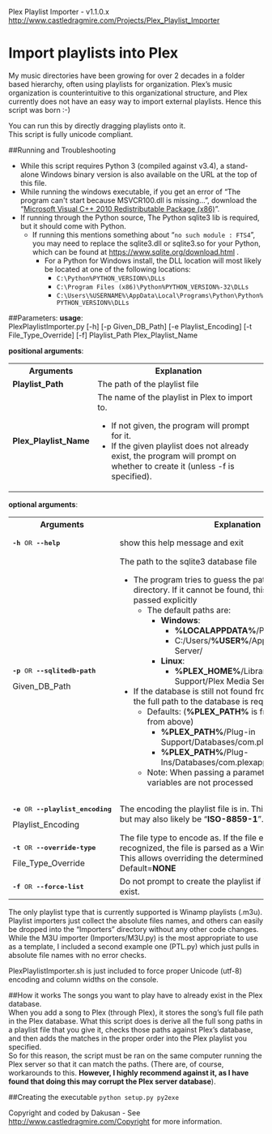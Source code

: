 Plex Playlist Importer - v1.1.0.x http://www.castledragmire.com/Projects/Plex_Playlist_Importer

# Import playlists into Plex

My music directories have been growing for over 2 decades in a folder based hierarchy, often using playlists for organization. Plex’s music organization is counterintuitive to this organizational structure, and Plex currently does not have an easy way to import external playlists. Hence this script was born :-)

You can run this by directly dragging playlists onto it.<br>
This script is fully unicode compliant.

##Running and Troubleshooting
* While this script requires Python 3 (compiled against v3.4), a stand-alone Windows binary version is also available on the URL at the top of this file.<br>
* While running the windows executable, if you get an error of “The program can't start because MSVCR100.dll is missing...”, download the “[Microsoft Visual C++ 2010 Redistributable Package (x86)](https://www.microsoft.com/en-us/download/details.aspx?id=5555)”.
* If running through the Python source, The Python sqlite3 lib is required, but it should come with Python.
  * If running this mentions something about “```no such module : FTS4```”, you may need to replace the sqlite3.dll or sqlite3.so for your Python, which can be found at https://www.sqlite.org/download.html .
    * For a Python for Windows install, the DLL location will most likely be located at one of the following locations:
      * ```C:\Python%PYTHON_VERSION%\DLLs```
      * ```C:\Program Files (x86)\Python%PYTHON_VERSION%-32\DLLs```
      * ```C:\Users\%USERNAME%\AppData\Local\Programs\Python\Python%PYTHON_VERSION%\DLLs```

##Parameters:
**usage**:<br>
PlexPlaylistImporter.py [-h] [-p Given_DB_Path] [-e Playlist_Encoding] [-t File_Type_Override] [-f] Playlist_Path Plex_Playlist_Name

**positional arguments**:
<table><tr><th>Arguments</th><th>Explanation</th></tr>
  <tr><td><b>Playlist_Path</b></td><td>The path of the playlist file</td></tr>
  <tr><td><b>Plex_Playlist_Name</b></td><td>
    The name of the playlist in Plex to import to.<ul>
      <li>If not given, the program will prompt for it.</li>
      <li>If the given playlist does not already exist, the program will prompt on whether to create it (unless -f is specified).</li>
    </ul>
  </td></tr>
</table>

**optional arguments**:
<table><tr><th>Arguments</th><th>Explanation</th></tr>
<tr>
  <td><pre><b>-h</b> OR <b>--help</b></pre></td>
  <td>show this help message and exit</td>
</tr><tr>
<td><pre><b>-p</b> OR <b>--sqlitedb-path</b></pre>Given_DB_Path</td><td>The path to the sqlite3 database file<ul>
  <li>The program tries to guess the path for the Plex data directory. If it cannot be found, this path needs to be passed explicitly<ul>
    <li>The default paths are:<ul>
      <li><b>Windows</b>:<ul>
        <li><b>%LOCALAPPDATA%</b>/Plex Media Server/</li>
        <li>C:/Users/<b>%USER%</b>/AppData/Local/Plex Media Server/</li>
      </ul></li>
      <li><b>Linux</b>:<ul>
        <li><b>%PLEX_HOME%</b>/Library/Application Support/Plex Media Server/</li>
      </ul></li>
    </ul></li>
  </ul></li>
  <li>If the database is still not found from the given Plex path, the full path to the database is required<ul>
    <li>Defaults: (<b>%PLEX_PATH%</b> is from the path found from above)<ul>
      <li><b>%PLEX_PATH%</b>/Plug-in Support/Databases/com.plexapp.plugins.library.db</li>
      <li><b>%PLEX_PATH%</b>/Plug-Ins/Databases/com.plexapp.plugins.library.db</li>
    </ul></li>
    <li>Note: When passing a parameter string, environmental variables are not processed</li>
  </ul></li>
</ul></td>
</tr><tr>
  <td><pre><b>-e</b> OR <b>--playlist_encoding</b></pre>Playlist_Encoding</td>
  <td>The encoding the playlist file is in. This is generally “<b>utf-8</b>”, but may also likely be “<b>ISO-8859-1</b>”. Default=<b>utf-8</b></td>
</tr><tr>
  <td><pre><b>-t</b> OR <b>--override-type</b></pre>File_Type_Override</td>
  <td>The file type to encode as. If the file extension is not recognized, the file is parsed as a Winamp playlist (m3u). This allows overriding the determined file type. Default=<b>NONE</b></td>
</tr><tr>
  <td><pre><b>-f</b> OR <b>--force-list</b></pre></td>
  <td>Do not prompt to create the playlist if it does not already exist.</td>
</tr></table>

The only playlist type that is currently supported is Winamp playlists (.m3u).<br>
Playlist importers just collect the absolute files names, and others can easily be dropped into the “Importers” directory without any other code changes.<br>
While the M3U importer (Importers/M3U.py) is the most appropriate to use as a template, I included a second example one (PTL.py) which just pulls in absolute file names with no error checks.

PlexPlaylistImporter.sh is just included to force proper Unicode (utf-8) encoding and column widths on the console.

##How it works
The songs you want to play have to already exist in the Plex database.<br>
When you add a song to Plex (through Plex), it stores the song’s full file path in the Plex database. What this script does is derive all the full song paths in a playlist file that you give it, checks those paths against Plex’s database, and then adds the matches in the proper order into the Plex playlist you specified.<br>
So for this reason, the script must be ran on the same computer running the Plex server so that it can match the paths. (There are, of course, workarounds to this. **However, I highly recommend against it, as I have found that doing this may corrupt the Plex server database**).

##Creating the executable
```python setup.py py2exe```

Copyright and coded by Dakusan - See http://www.castledragmire.com/Copyright for more information.